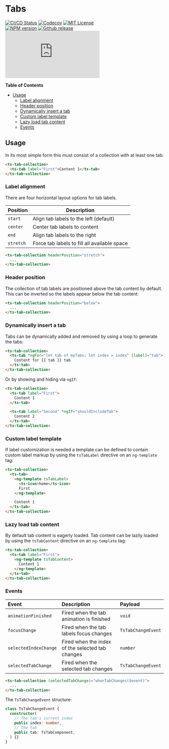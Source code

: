 <h1>Tabs</h1>

[![CI/CD Status][github-action-badge]][github-action-link] [![Codecov][codecov-badge]][codecov-project] [![MIT License][license-image]][license-url]  
[![NPM version][npm-version-image]][npm-package] [![Github release][gh-release-badge]][gh-releases] [![Library size][file-size-badge]][raw-distribution-js]

<!-- START doctoc generated TOC please keep comment here to allow auto update -->
<!-- DON'T EDIT THIS SECTION, INSTEAD RE-RUN doctoc TO UPDATE -->
**Table of Contents**

- [Usage](#usage)
  - [Label alignment](#label-alignment)
  - [Header position](#header-position)
  - [Dynamically insert a tab](#dynamically-insert-a-tab)
  - [Custom label template](#custom-label-template)
  - [Lazy load tab content](#lazy-load-tab-content)
  - [Events](#events)

<!-- END doctoc generated TOC please keep comment here to allow auto update -->


## Usage

In its most simple form this must consist of a collection with at least one tab:

```html
<ts-tab-collection>
  <ts-tab label="First">Content 1</ts-tab>
</ts-tab-collection>
```

### Label alignment

There are four horizontal layout options for tab labels.

| Position  | Description                                  |
|-----------|----------------------------------------------|
| `start`   | Align tab labels to the left (default)       |
| `center`  | Center tab labels to content                 |
| `end`     | Align tab labels to the right                |
| `stretch` | Force tab labels to fill all available space |

```html
<ts-tab-collection headerPosition="stretch">
  ...
</ts-tab-collection>
```


### Header position

The collection of tab labels are positioned above the tab content by default. This can be inverted so the labels appear below the tab
content:

```html
<ts-tab-collection headerPosition="below">
  ...
</ts-tab-collection>
```


### Dynamically insert a tab

Tabs can be dynamically added and removed by using a loop to generate the tabs:

```html
<ts-tab-collection>
  <ts-tab *ngFor="let tab of myTabs; let index = index" [label]="tab">
    Content for {{ tab }} tab
  </ts-tab>
</ts-tab-collection>
```

Or by showing and hiding via `ngIf`:

```html
<ts-tab-collection>
  <ts-tab label="First">
    Content 1
  </ts-tab>

  <ts-tab label="Second" *ngIf="shouldIncludeTab">
    Content 2
  </ts-tab>
</ts-tab-collection>
```


### Custom label template

If label customization is needed a template can be defined to contain custom label markup by using the `tsTabLabel` directive on an
`ng-template` tag:

```html
<ts-tab-collection>
  <ts-tab>
    <ng-template tsTabLabel>
      <ts-icon>home</ts-icon>
      First
    </ng-template>

    Content 1
  </ts-tab>
</ts-tab-collection>
```


### Lazy load tab content

By default tab content is eagerly loaded. Tab content can be lazily loaded by using the `tsTabContent` directive on an `ng-template` tag:

```html
<ts-tab-collection>
  <ts-tab label="First">
    <ng-template tsTabContent>
      Content 1
    </ng-template>
  </ts-tab>
</ts-tab-collection>
```

### Events

| Event                 | Description                                      | Payload            |
|:----------------------|:-------------------------------------------------|:-------------------|
| `animationFinished`   | Fired when the tab animation is finished         | `void`             |
| `focusChange`         | Fired when the tab labels focus changes          | `TsTabChangeEvent` |
| `selectedIndexChange` | Fired when the index of the selected tab changes | `number`           |
| `selectedTabChange`   | Fired when the selected tab changes              | `TsTabChangeEvent` |

```html
<ts-tab-collection (selectedTabChange)="whenTabChanges($event)">
  ...
</ts-tab-collection>
```

The `TsTabChangeEvent` structure:

```typescript
class TsTabChangeEvent {
  constructor(
    // The tab's current index
    public index: number,
    // The tab
    public tab: TsTabComponent,
  ) {}
}
```


<!-- Links -->
[license-url]:         https://github.com/GetTerminus/terminus-oss/blob/release/LICENSE
[license-image]:       http://img.shields.io/badge/license-MIT-blue.svg
[codecov-project]:     https://codecov.io/gh/GetTerminus/terminus-oss
[codecov-badge]:       https://codecov.io/gh/GetTerminus/terminus-oss/branch/release/graph/badge.svg
[npm-version-image]:   http://img.shields.io/npm/v/@terminus/ui-tabs.svg
[npm-package]:         https://www.npmjs.com/package/@terminus/ui-tabs
[gh-release-badge]:    https://img.shields.io/github/release/GetTerminus/terminus-oss.svg
[gh-releases]:         https://github.com/GetTerminus/terminus-ui/releases/
[github-action-badge]: https://github.com/GetTerminus/terminus-oss/workflows/Release%20CI/badge.svg
[github-action-link]:  https://github.com/GetTerminus/terminus-oss/actions?query=workflow%3A%22CI+Release%22
[file-size-badge]:     http://img.badgesize.io/https://unpkg.com/@terminus/ui-tabs/bundles/terminus-ui-tabs.umd.min.js?compression=gzip
[raw-distribution-js]: https://unpkg.com/@terminus/ui-tabs/bundles/terminus-ui-tabs.umd.js
